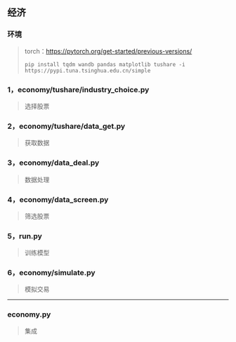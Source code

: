 ## 经济
### 环境
>torch：https://pytorch.org/get-started/previous-versions/
>```
>pip install tqdm wandb pandas matplotlib tushare -i https://pypi.tuna.tsinghua.edu.cn/simple
>```
### 1，economy/tushare/industry_choice.py
>选择股票
### 2，economy/tushare/data_get.py
>获取数据
### 3，economy/data_deal.py
>数据处理
### 4，economy/data_screen.py
>筛选股票
### 5，run.py
>训练模型
### 6，economy/simulate.py
>模拟交易
***
### economy.py
>集成
